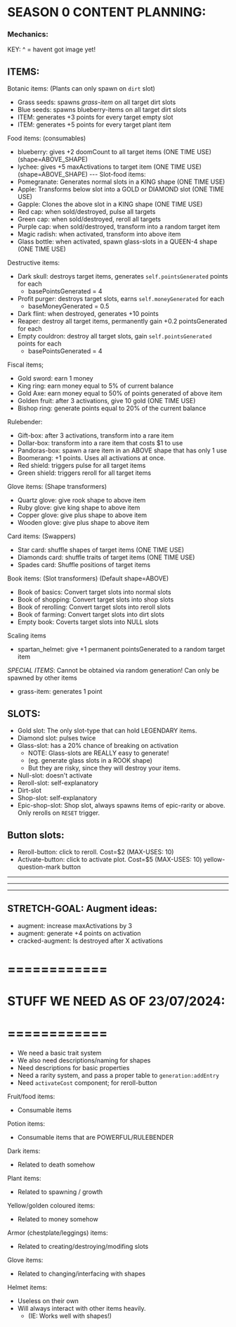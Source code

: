 
# SEASON 0 CONTENT PLANNING:



### Mechanics:

KEY: ^ = havent got image yet!

## ITEMS:
Botanic items: (Plants can only spawn on `dirt` slot)
- Grass seeds: spawns *grass-item* on all target dirt slots
- Blue seeds: spawns blueberry-items on all target dirt slots
- ITEM: generates +3 points for every target empty slot
- ITEM: generates +5 points for every target plant item

Food items: (consumables)
- blueberry: gives +2 doomCount to all target items (ONE TIME USE)  (shape=ABOVE_SHAPE)
- lychee: gives +5 maxActivations to target item (ONE TIME USE)  (shape=ABOVE_SHAPE)
--- Slot-food items:
- Pomegranate: Generates normal slots in a KING shape (ONE TIME USE)
- Apple: Transforms below slot into a GOLD or DIAMOND slot (ONE TIME USE)
- Gapple: Clones the above slot in a KING shape (ONE TIME USE)
- Red cap: when sold/destroyed, pulse all targets
- Green cap: when sold/destroyed, reroll all targets
- Purple cap: when sold/destroyed, transform into a random target item
- Magic radish: when activated, transform into above item
- Glass bottle: when activated, spawn glass-slots in a QUEEN-4 shape (ONE TIME USE)

Destructive items:
- Dark skull: destroys target items, generates `self.pointsGenerated` points for each
    - basePointsGenerated = 4
- Profit purger: destroys target slots, earns `self.moneyGenerated` for each
    - baseMoneyGenerated = 0.5
- Dark flint: when destroyed, generates +10 points
- Reaper: destroy all target items, permanently gain +0.2 pointsGenerated for each
- Empty couldron: destroy all target slots, gain `self.pointsGenerated` points for each
    - basePointsGenerated = 4

Fiscal items; 
- Gold sword: earn 1 money
- King ring: earn money equal to 5% of current balance
- Gold Axe: earn money equal to 50% of points generated of above item
- Golden fruit: after 3 activations, give 10 gold (ONE TIME USE)
- Bishop ring: generate points equal to 20% of the current balance

Rulebender:
- Gift-box: after 3 activations, transform into a rare item
- Dollar-box: transform into a rare item that costs $1 to use
- Pandoras-box: spawn a rare item in an ABOVE shape that has only 1 use
- Boomerang: +1 points. Uses all activations at once.
- Red shield: triggers pulse for all target items
- Green shield: triggers reroll for all target items

Glove items: (Shape transformers)
- Quartz glove: give rook shape to above item
- Ruby glove: give king shape to above item
- Copper glove: give plus shape to above item
- Wooden glove: give plus shape to above item

Card items: (Swappers)
- Star card: shuffle shapes of target items (ONE TIME USE)
- Diamonds card: shuffle traits of target items (ONE TIME USE)
- Spades card: Shuffle positions of target items

Book items: (Slot transformers) (Default shape=ABOVE)
- Book of basics: Convert target slots into normal slots
- Book of shopping: Convert target slots into shop slots
- Book of rerolling: Convert target slots into reroll slots
- Book of farming: Convert target slots into dirt slots
- Empty book: Coverts target slots into NULL slots

Scaling items
- spartan_helmet: give +1 permanent pointsGenerated to a random target item

*SPECIAL ITEMS*: Cannot be obtained via random generation! Can only be spawned by other items
- grass-item: generates 1 point


## SLOTS:
- Gold slot: The only slot-type that can hold LEGENDARY items.
- Diamond slot: pulses twice
- Glass-slot: has a 20% chance of breaking on activation
    - NOTE: Glass-slots are REALLY easy to generate!
    - (eg. generate glass slots in a ROOK shape)
    - But they are risky, since they will destroy your items.
- Null-slot: doesn't activate
- Reroll-slot: self-explanatory
- Dirt-slot
- Shop-slot: self-explanatory
- Epic-shop-slot: Shop slot, always spawns items of epic-rarity or above. Only rerolls on `RESET` trigger.

## Button slots:
- Reroll-button: click to reroll. Cost=$2  (MAX-USES: 10)
- Activate-button: click to activate plot. Cost=$5  (MAX-USES: 10) yellow-question-mark button


-------------
-------------
-------------

## STRETCH-GOAL: Augment ideas:
- augment: increase maxActivations by 3
- augment: generate +4 points on activation
- cracked-augment: Is destroyed after X activations





# ============
# STUFF WE NEED AS OF 23/07/2024:
# ============
- We need a basic trait system
- We also need descriptions/naming for shapes
- Need descriptions for basic properties
- Need a rarity system, and pass a proper table to `generation:addEntry`
- Need `activateCost` component; for reroll-button














Fruit/food items: 
- Consumable items

Potion items:
- Consumable items that are POWERFUL/RULEBENDER

Dark items:
- Related to death somehow

Plant items:
- Related to spawning / growth

Yellow/golden coloured items:
- Related to money somehow

Armor (chestplate/leggings) items:
- Related to creating/destroying/modifing slots

Glove items:
- Related to changing/interfacing with shapes

Helmet items:
- Useless on their own
- Will always interact with other items heavily.
    - (IE: Works well with shapes!)


